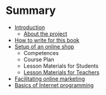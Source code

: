 # Summary

* [Introduction](README.md)
  * [About the project](about-the-project.md)
* [How to write for this book](how-to-write-for-this-book.md)
* [Setup of an online shop](setup-of-an-online-shop.md)
  * Competences
  * Course Plan
  * Lesson Materials for Students
  * [Lesson Materials for Teachers](setup-of-an-online-shop/lesson-materials-for-teachers.md)
* [Facilitating online marketing](facilitating-online-marketing.md)
* [Basics of Internet programming](basics-of-internet-programming.md)

